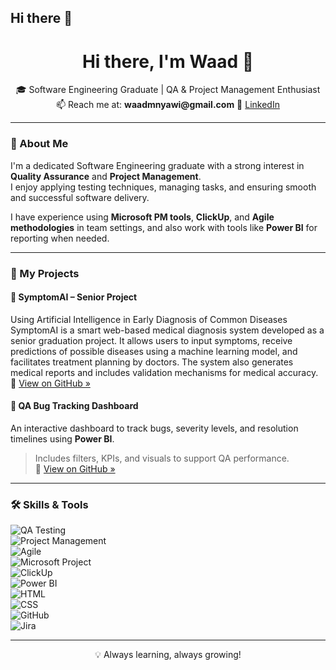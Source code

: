 ## Hi there 👋



<h1 align="center">Hi there, I'm Waad 👋</h1>

<p align="center">
  🎓 Software Engineering Graduate | QA & Project Management Enthusiast  
  <br/>
  📫 Reach me at: <strong>waadmnyawi@gmail.com</strong>  
  🔗 <a href="https://www.linkedin.com/in/waad-mnyawi-957696299/">LinkedIn</a>
</p>

---

### 🚀 About Me

I'm a dedicated Software Engineering graduate with a strong interest in **Quality Assurance** and **Project Management**.  
I enjoy applying testing techniques, managing tasks, and ensuring smooth and successful software delivery.

I have experience using **Microsoft PM tools**, **ClickUp**, and **Agile methodologies** in team settings, and also work with tools like **Power BI** for reporting when needed.

---

### 💼 My Projects

#### 🤖 SymptomAI – Senior Project
Using Artificial Intelligence in Early Diagnosis of Common Diseases  
SymptomAI is a smart web-based medical diagnosis system developed as a senior graduation project. It allows users to input symptoms, receive predictions of possible diseases using a machine learning model, and facilitates treatment planning by doctors. The system also generates medical reports and includes validation mechanisms for medical accuracy.  
🔗 [View on GitHub »](https://github.com/WaadMnyawi/SymptomAI-Senior-Project)

#### 🐞 QA Bug Tracking Dashboard
An interactive dashboard to track bugs, severity levels, and resolution timelines using **Power BI**.  
> Includes filters, KPIs, and visuals to support QA performance.  
🔗 [View on GitHub »](https://github.com/WaadMnyawi/qa-powerbi-dashboard)



---

### 🛠 Skills & Tools

![QA Testing](https://img.shields.io/badge/-QA%20Testing-blueviolet?style=flat-square)  
![Project Management](https://img.shields.io/badge/-Project%20Management-green?style=flat-square)  
![Agile](https://img.shields.io/badge/-Agile%20Methodologies-lightgrey?style=flat-square)  
![Microsoft Project](https://img.shields.io/badge/-Microsoft%20PM%20Tools-0078D7?style=flat-square&logo=microsoft)  
![ClickUp](https://img.shields.io/badge/-ClickUp-purple?style=flat-square&logo=clickup)  
![Power BI](https://img.shields.io/badge/-Power%20BI-yellow?style=flat-square&logo=powerbi)  
![HTML](https://img.shields.io/badge/-HTML5-orange?style=flat-square&logo=html5)  
![CSS](https://img.shields.io/badge/-CSS3-blue?style=flat-square&logo=css3)  
![GitHub](https://img.shields.io/badge/-GitHub-181717?style=flat-square&logo=github)  
![Jira](https://img.shields.io/badge/-Jira-0052CC?style=flat-square&logo=jira)

---


<p align="center">
  💡 Always learning, always growing!
</p>


